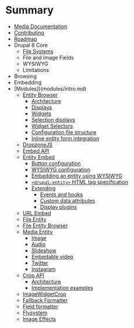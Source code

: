 # Summary

* [Media Documentation](README.md)
* [Contributing](contributing.md)
* [Roadmap](roadmap.md)
* Drupal 8 Core
   * [File Systems](core/file-systems.md)
   * File and Image Fields
   * WYSIWYG
   * Limitations
* Browsing
* Embedding
* [Modules])(modules/intro.md)
   * [Entity Browser](modules/entity_browser/intro.md)
       * [Architecture](modules/entity_browser/architecture.md)
       * [Displays](modules/entity_browser/displays.md)
       * [Widgets](modules/entity_browser/widgets.md)
       * [Selection displays](modules/entity_browser/selection_displays.md)
       * [Widget Selectors](modules/entity_browser/widget_selectors.md)
       * [Configuration file structure](modules/entity_browser/configuration.md)
       * [Inline entity form integration](modules/entity_browser/inline_entity_form.md)
   * [DropzoneJS](modules/dropzonejs/intro.md)
   * [Embed API](modules/embed/intro.md)
   * [Entity Embed](modules/entity_embed/README.md)
       * [Button configuration](entity_embed/button.md)
       * [WYSIWYG configuration](entity_embed/formats.md)
       * [Embedding an entity using WYSIWYG](entity_embed/wysiwyg.md)
       * [`<drupal-entity>` HTML tag specification](entity_embed/tag_specification.md)
       * [Extending](entity_embed/INTEGRATION.md)
           * [Events and hooks](entity_embed/events_hooks.md)
           * [Custom data attributes](entity_embed/data_attributes.md)
           * [Display plugins](entity_embed/display_plugins.md)
   * [URL Embed](modules/url_embed/intro.md)
   * [File Entity](modules/file_entity/intro.md)
   * [File Entity Browser](modules/file_browser/README.md)
   * [Media Entity](modules/media_entity/intro.md)
       * [Image](modules/media_entity/image.md)
       * [Audio](modules/media_entity/audio.md)
       * [Slideshow](modules/media_entity/slideshow.md)
       * [Embedable video](modules/media_entity/embeddable_video.md)
       * [Twitter](modules/media_entity/twitter.md)
       * [Instagram](modules/media_entity/instagram.md)
   * [Crop API](modules/crop/intro.md)
       * [Architecture](modules/crop/architecture.md)
       * [Implementation examples](modules/crop/Implementation_examples.md)
   * [ImageWidgetCrop](modules/image_widget_crop/intro.md)
   * [Fallback Formatter]((modules/fallback_formatter/intro.md))
   * [Field formatter](modules/field_formatter/intro.md)
   * [Flysystem](modules/flysystem/intro.md)
   * [Image Effects](modules/image_effects/intro.md)

